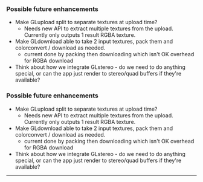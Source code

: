 
### Possible future enhancements

- Make GLupload split to separate textures at upload time?
  - Needs new API to extract multiple textures from the upload. Currently only outputs 1 result RGBA texture.
- Make GLdownload able to take 2 input textures, pack them and colorconvert / download as needed.
  - current done by packing then downloading which isn't OK overhead for RGBA download
- Think about how we integrate GLstereo - do we need to do anything special,
  or can the app just render to stereo/quad buffers if they're available?

### Possible future enhancements

- Make GLupload split to separate textures at upload time?
  - Needs new API to extract multiple textures from the upload. Currently only outputs 1 result RGBA texture.
- Make GLdownload able to take 2 input textures, pack them and colorconvert / download as needed.
  - current done by packing then downloading which isn't OK overhead for RGBA download
- Think about how we integrate GLstereo - do we need to do anything special,
  or can the app just render to stereo/quad buffers if they're available?

---


